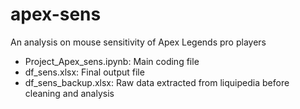 # apex-sens
An analysis on mouse sensitivity of Apex Legends pro players

- Project_Apex_sens.ipynb: Main coding file
- df_sens.xlsx: Final output file
- df_sens_backup.xlsx: Raw data extracted from liquipedia before cleaning and analysis
